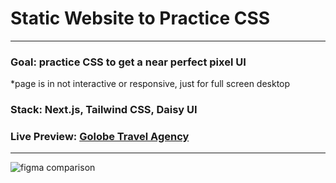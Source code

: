 # Static Website to Practice CSS


***



### Goal:  practice CSS to get a near perfect pixel UI
*page is in not interactive or responsive, just for full screen desktop

### Stack:  Next.js, Tailwind CSS, Daisy UI

### Live Preview:  [Golobe Travel Agency](https://golobe-travel-agency.vercel.app/)

***


![figma comparison](https://github.com/kingkwongsta/Golobe-Travel-Agency/blob/main/public/Golobe%20Travel%20Agency.png?raw=true)
